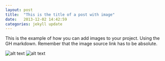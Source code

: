```yaml
---
layout: post
title:  "This is the title of a post with image"
date:   2013-12-02 14:42:59
categories: jekyll update
---
```


This is the example of how you can add images to your project. Using the GH markdown. Remember that the image source link has to be absolute.

![alt text](http://www.creativeapplications.net/wp-content/uploads/2013/11/kinematics_nervous_system_01-copy.jpg "Logo Title Text 1")
![alt text](http://www.creativeapplications.net/wp-content/uploads/2013/11/HYPER-Cube-1024-D-640x426.jpg "Logo Title Text 1")

